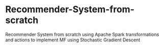 # Recommender-System-from-scratch
Recommender System from scratch  using Apache Spark transformations and actions to implement MF using Stochastic Gradient Descent
